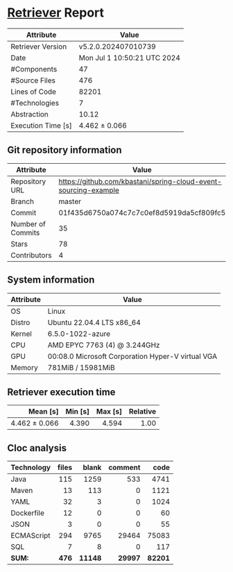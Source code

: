 # [Retriever](https://github.com/PalladioSimulator/Palladio-ReverseEngineering-Retriever) Report
| Attribute          | Value |
| ------------------ | ----- |
| Retriever Version  | v5.2.0.202407010739 |
| Date               | Mon Jul  1 10:50:21 UTC 2024 |
| #Components        | 47 |
| #Source Files      | 476 |
| Lines of Code      | 82201 |
| #Technologies      | 7 |
| Abstraction        | 10.12 |
| Execution Time [s] | 4.462 ± 0.066  |

## Git repository information
|      Attribute    | Value |
| ----------------- | ----- |
| Repository URL    | https://github.com/kbastani/spring-cloud-event-sourcing-example |
| Branch            | master |
| Commit            | 01f435d6750a074c7c7c0ef8d5919da5cf809fc5 |
| Number of Commits | 35 |
| Stars             | 78 |
| Contributors      | 4 |


## System information
| Attribute | Value |
| --------- | ----- |
| OS | Linux  |
| Distro | Ubuntu 22.04.4 LTS x86_64  |
| Kernel | 6.5.0-1022-azure  |
| CPU | AMD EPYC 7763 (4) @ 3.244GHz  |
| GPU | 00:08.0 Microsoft Corporation Hyper-V virtual VGA  |
| Memory | 781MiB / 15981MiB  |

## Retriever execution time
| Mean [s] | Min [s] | Max [s] | Relative |
|---:|---:|---:|---:|
| 4.462 ± 0.066 | 4.390 | 4.594 | 1.00 |

## Cloc analysis

<!-- github.com/AlDanial/cloc v 1.90  T=3.02 s (174.3 files/s, 50561.8 lines/s) -->

|Technology|files|blank|comment|code|
|:-------|-------:|-------:|-------:|-------:|
|Java|115|1259|533|4741|
|Maven|13|113|0|1121|
|YAML|32|3|0|1024|
|Dockerfile|12|0|0|60|
|JSON|3|0|0|55|
|ECMAScript|294|9765|29464|75083|
|SQL|7|8|0|117|
|**SUM:**|**476**|**11148**|**29997**|**82201**|
